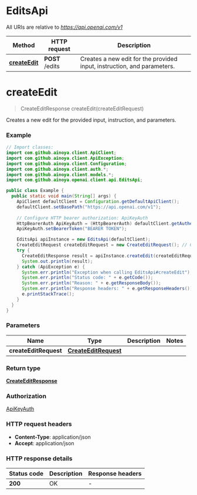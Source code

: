 # EditsApi

All URIs are relative to *https://api.openai.com/v1*

| Method | HTTP request | Description |
|------------- | ------------- | -------------|
| [**createEdit**](EditsApi.md#createEdit) | **POST** /edits | Creates a new edit for the provided input, instruction, and parameters. |


<a id="createEdit"></a>
# **createEdit**
> CreateEditResponse createEdit(createEditRequest)

Creates a new edit for the provided input, instruction, and parameters.

### Example
```java
// Import classes:
import com.github.ainoya.client.ApiClient;
import com.github.ainoya.client.ApiException;
import com.github.ainoya.client.Configuration;
import com.github.ainoya.client.auth.*;
import com.github.ainoya.client.models.*;
import com.github.ainoya.openai.client.api.EditsApi;

public class Example {
  public static void main(String[] args) {
    ApiClient defaultClient = Configuration.getDefaultApiClient();
    defaultClient.setBasePath("https://api.openai.com/v1");
    
    // Configure HTTP bearer authorization: ApiKeyAuth
    HttpBearerAuth ApiKeyAuth = (HttpBearerAuth) defaultClient.getAuthentication("ApiKeyAuth");
    ApiKeyAuth.setBearerToken("BEARER TOKEN");

    EditsApi apiInstance = new EditsApi(defaultClient);
    CreateEditRequest createEditRequest = new CreateEditRequest(); // CreateEditRequest | 
    try {
      CreateEditResponse result = apiInstance.createEdit(createEditRequest);
      System.out.println(result);
    } catch (ApiException e) {
      System.err.println("Exception when calling EditsApi#createEdit");
      System.err.println("Status code: " + e.getCode());
      System.err.println("Reason: " + e.getResponseBody());
      System.err.println("Response headers: " + e.getResponseHeaders());
      e.printStackTrace();
    }
  }
}
```

### Parameters

| Name | Type | Description  | Notes |
|------------- | ------------- | ------------- | -------------|
| **createEditRequest** | [**CreateEditRequest**](CreateEditRequest.md)|  | |

### Return type

[**CreateEditResponse**](CreateEditResponse.md)

### Authorization

[ApiKeyAuth](../README.md#ApiKeyAuth)

### HTTP request headers

 - **Content-Type**: application/json
 - **Accept**: application/json

### HTTP response details
| Status code | Description | Response headers |
|-------------|-------------|------------------|
| **200** | OK |  -  |


